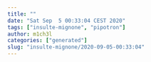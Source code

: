 ```yaml
---
title: ""
date: "Sat Sep  5 00:33:04 CEST 2020"
tags: ["insulte-mignone", "pipotron"]
author: m1ch3l
categories: ["generated"]
slug: "insulte-mignone/2020-09-05-00:33:04"
---
```



